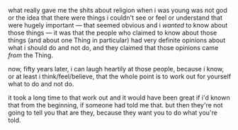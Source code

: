 what really gave me the shits about religion when i was young was not god or the idea that there were things i couldn't see or feel or understand that were hugely important — that seemed obvious and i *wanted* to know about those things — it was that the people who claimed to know about those things (and about one Thing in particular) had very definite opinions about what i should do and not do, and they claimed that those opinions came *from* the Thing.

now, fifty years later, i can laugh heartily at those people, because i know, or at least i think/feel/believe, that the whole point is to work out for yourself what to do and not do.

it took a long time to that work out and it would have been great if i'd known that from the beginning, if someone had told me that. but then they're not going to tell you that are they, because they want you to do what you're told.